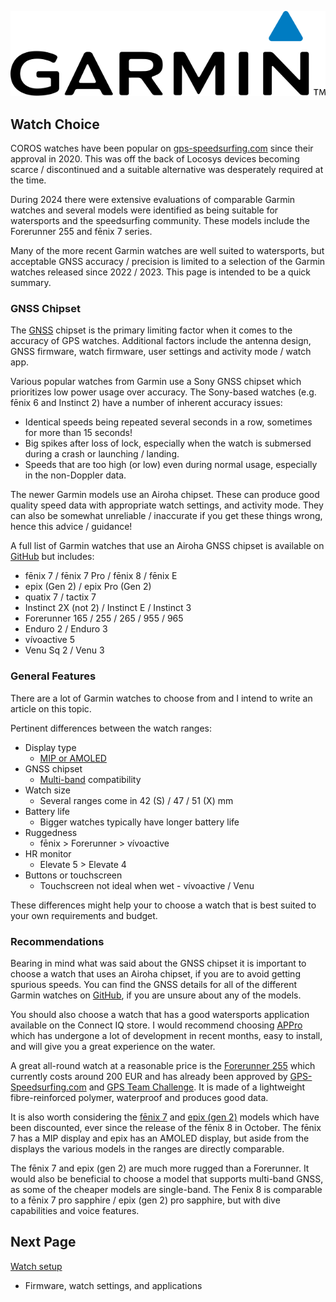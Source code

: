 ![GP3S Logo](../img/Garmin_logo_2006.png)



## Watch Choice

COROS watches have been popular on [gps-speedsurfing.com](https://www.gps-speedsurfing.com/) since their approval in 2020. This was off the back of Locosys devices becoming scarce / discontinued and a suitable alternative was desperately required at the time.

During 2024 there were extensive evaluations of comparable Garmin watches and several models were identified as being suitable for watersports and the speedsurfing community. These models include the Forerunner 255 and fēnix 7 series.

Many of the more recent Garmin watches are well suited to watersports, but acceptable GNSS accuracy / precision is limited to a selection of the Garmin watches released since 2022 / 2023. This page is intended to be a quick summary. 



### GNSS Chipset

The [GNSS](https://en.wikipedia.org/wiki/Satellite_navigation) chipset is the primary limiting factor when it comes to the accuracy of GPS watches. Additional factors include the antenna design, GNSS firmware, watch firmware, user settings and activity mode / watch app.

Various popular watches from Garmin use a Sony GNSS chipset which prioritizes low power usage over accuracy. The Sony-based watches (e.g. fēnix 6 and Instinct 2) have a number of inherent accuracy issues:

- Identical speeds being repeated several seconds in a row, sometimes for more than 15 seconds!
- Big spikes after loss of lock, especially when the watch is submersed during a crash or launching / landing.
- Speeds that are too high (or low) even during normal usage, especially in the non-Doppler data.

The newer Garmin models use an Airoha chipset. These can produce good quality speed data with appropriate watch settings, and activity mode. They can also be somewhat unreliable / inaccurate if you get these things wrong, hence this advice / guidance!

A full list of Garmin watches that use an Airoha GNSS chipset is available on [GitHub](https://logiqx.github.io/gps-details/devices/garmin/watches/) but includes:

- fēnix 7 / fēnix 7 Pro / fēnix 8 / fēnix E
- epix (Gen 2) / epix Pro (Gen 2)
- quatix 7 / tactix 7
- Instinct 2X (not 2) / Instinct E / Instinct 3
- Forerunner 165 / 255 / 265 / 955 / 965
- Enduro 2 / Enduro 3
- vívoactive 5
- Venu Sq 2 / Venu 3



### General Features

There are a lot of Garmin watches to choose from and I intend to write an article on this topic.

Pertinent differences between the watch ranges:

- Display type
  - [MIP or AMOLED](https://lifehacker.com/health/which-is-better-smart-watch-display-mip-vs-amoled)
- GNSS chipset
  - [Multi-band](https://support.garmin.com/en-GB/?faq=9NWiPDU4gM0JWMfdWFol7A) compatibility
- Watch size
  - Several ranges come in 42 (S) / 47 / 51 (X) mm
- Battery life
  - Bigger watches typically have longer battery life
- Ruggedness
  - fēnix > Forerunner > vívoactive
- HR monitor
  - Elevate 5 > Elevate 4
- Buttons or touchscreen
  - Touchscreen not ideal when wet - vívoactive / Venu

These differences might help your to choose a watch that is best suited to your own requirements and budget.



### Recommendations

Bearing in mind what was said about the GNSS chipset it is important to choose a watch that uses an Airoha chipset, if you are to avoid getting spurious speeds. You can find the GNSS details for all of the different Garmin watches on [GitHub](https://logiqx.github.io/gps-details/devices/garmin/watches/), if you are unsure about any of the models.

You should also choose a watch that has a good watersports application available on the Connect IQ store. I would recommend choosing [APPro](https://apps.garmin.com/apps/9567700b-6587-44be-9708-879bfc844791?tid=0) which has undergone a lot of development in recent months, easy to install, and will give you a great experience on the water.

A great all-round watch at a reasonable price is the [Forerunner 255](https://www.garmin.com/en-GB/p/780139) which currently costs around 200 EUR and has already been approved by [GPS-Speedsurfing.com](https://www.gps-speedsurfing.com/) and [GPS Team Challenge](https://www.gpsteamchallenge.com.au/). It is made of a lightweight fibre-reinforced polymer, waterproof and produces good data.

It is also worth considering the [fēnix 7](https://www.garmin.com/en-GB/p/735611/pn/010-02540-01) and [epix (gen 2)](https://www.garmin.com/en-GB/p/1285545/pn/010-02582-01) models which have been discounted, ever since the release of the fēnix 8 in October. The fēnix 7 has a MIP display and epix has an AMOLED display, but aside from the displays the various models in the ranges are directly comparable.

The fēnix 7 and epix (gen 2) are much more rugged than a Forerunner. It would also be beneficial to choose a model that supports multi-band GNSS, as some of the cheaper models are single-band. The Fenix 8 is comparable to a fēnix 7  pro sapphire / epix (gen 2) pro sapphire, but with dive capabilities and voice features.



## Next Page

[Watch setup](../setup/README.md)

- Firmware, watch settings, and applications

